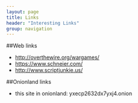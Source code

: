 ```yaml
---
layout: page
title: Links
header: "Interesting Links"
group: navigation
---
```


##Web links

* http://overthewire.org/wargames/
* https://www.schneier.com/
* http://www.scriptjunkie.us/

##Onionland links

* this site in onionland: yxecp2632dx7yxj4.onion
